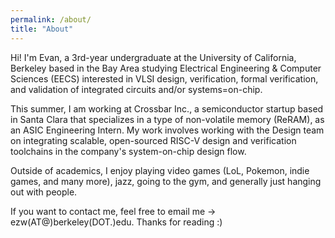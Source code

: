 ```yaml
---
permalink: /about/
title: "About"
---
```


Hi! I'm Evan, a 3rd-year undergraduate at the University of California, Berkeley based in the Bay Area studying Electrical Engineering & Computer Sciences (EECS) interested in VLSI design, verification, formal verification, and validation of integrated circuits and/or systems=on-chip.

This summer, I am working at Crossbar Inc., a semiconductor startup based in Santa Clara that specializes in a type of non-volatile memory (ReRAM), as an ASIC Engineering Intern. My work involves working with the Design team on integrating scalable, open-sourced RISC-V design and verification toolchains in the company's system-on-chip design flow.

Outside of academics, I enjoy playing video games (LoL, Pokemon, indie games, and many more), jazz, going to the gym, and generally just hanging out with people.

If you want to contact me, feel free to email me -> ezw(AT@)berkeley(DOT.)edu. Thanks for reading :)
